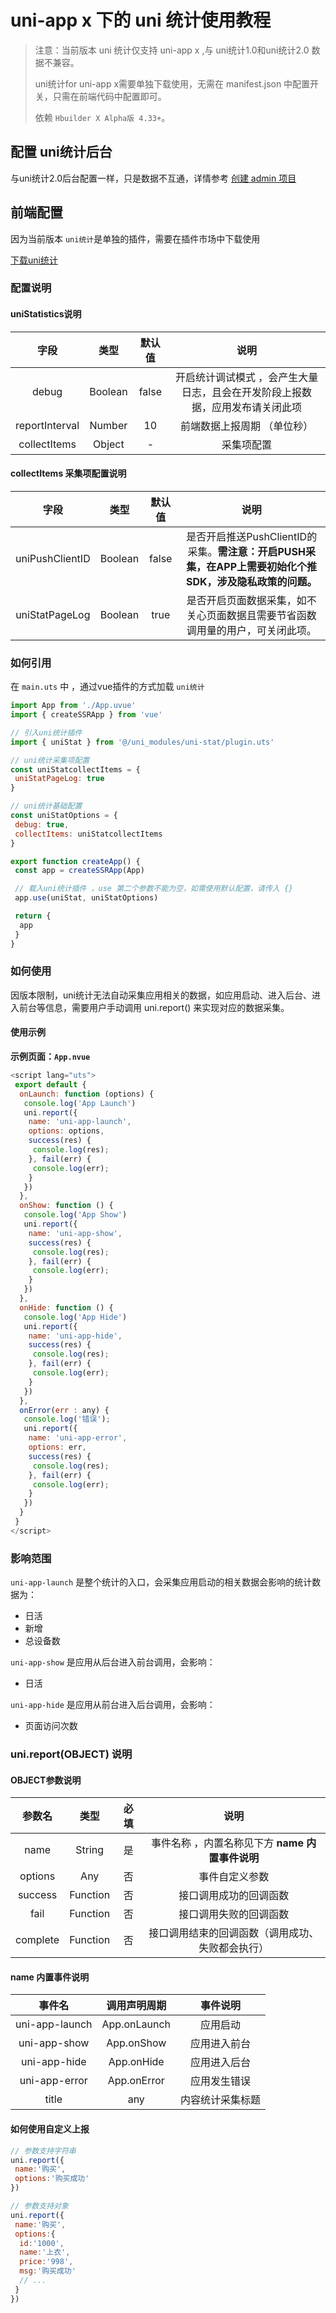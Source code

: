 # uni-app x 下的 uni 统计使用教程
>
> 注意：当前版本 uni 统计仅支持 uni-app x ,与 uni统计1.0和uni统计2.0 数据不兼容。
>
> uni统计for uni-app x需要单独下载使用，无需在 manifest.json 中配置开关，只需在前端代码中配置即可。
>
> 依赖 `Hbuilder X Alpha版 4.33+`。

## 配置 uni统计后台

与uni统计2.0后台配置一样，只是数据不互通，详情参考 [创建 admin 项目](https://uniapp.dcloud.net.cn/uni-stat-v2.html#%E5%90%8E%E5%8F%B0%E6%8A%A5%E8%A1%A8%E9%85%8D%E7%BD%AE)

## 前端配置

因为当前版本 `uni统计`是单独的插件，需要在插件市场中下载使用

[下载uni统计](https://ext.dcloud.net.cn/plugin?name=uni-stat)

### 配置说明

#### uniStatistics说明

|字段      | 类型   | 默认值     | 说明                               |
|:-:      |:-:   |:-:      |:-:                               |
|debug     | Boolean |false  |开启统计调试模式 ，会产生大量日志，且会在开发阶段上报数据，应用发布请关闭此项 |
|reportInterval | Number |10        |前端数据上报周期 （单位秒）                    |
|collectItems  |Object  |-       |采集项配置          |

#### collectItems 采集项配置说明

|字段 |类型| 默认值  |说明|
|:-:|:-: |:-:     |:-:|
|uniPushClientID| Boolean |false |是否开启推送PushClientID的采集。**需注意：开启PUSH采集，在APP上需要初始化个推SDK，涉及隐私政策的问题。**|
|uniStatPageLog| Boolean |true |是否开启页面数据采集，如不关心页面数据且需要节省函数调用量的用户，可关闭此项。|

### 如何引用

在 `main.uts` 中 ，通过vue插件的方式加载 `uni统计`

```js
import App from './App.uvue'
import { createSSRApp } from 'vue'

// 引入uni统计插件
import { uniStat } from '@/uni_modules/uni-stat/plugin.uts'

// uni统计采集项配置
const uniStatcollectItems = {
 uniStatPageLog: true
}

// uni统计基础配置
const uniStatOptions = {
 debug: true,
 collectItems: uniStatcollectItems
}

export function createApp() {
 const app = createSSRApp(App)

 // 载入uni统计插件 ，use 第二个参数不能为空，如需使用默认配置，请传入 {}
 app.use(uniStat, uniStatOptions)

 return {
  app
 }
}

```

### 如何使用

因版本限制，uni统计无法自动采集应用相关的数据，如应用启动、进入后台、进入前台等信息，需要用户手动调用 uni.report() 来实现对应的数据采集。

#### 使用示例

**示例页面：`App.nvue`**

```js
<script lang="uts">
 export default {
  onLaunch: function (options) {
   console.log('App Launch')
   uni.report({
    name: 'uni-app-launch',
    options: options,
    success(res) {
     console.log(res);
    }, fail(err) {
     console.log(err);
    }
   })
  },
  onShow: function () {
   console.log('App Show')
   uni.report({
    name: 'uni-app-show',
    success(res) {
     console.log(res);
    }, fail(err) {
     console.log(err);
    }
   })
  },
  onHide: function () {
   console.log('App Hide')
   uni.report({
    name: 'uni-app-hide',
    success(res) {
     console.log(res);
    }, fail(err) {
     console.log(err);
    }
   })
  },
  onError(err : any) {
   console.log('错误');
   uni.report({
    name: 'uni-app-error',
    options: err,
    success(res) {
     console.log(res);
    }, fail(err) {
     console.log(err);
    }
   })
  }
 }
</script>

```

### 影响范围

`uni-app-launch` 是整个统计的入口，会采集应用启动的相关数据会影响的统计数据为：

- 日活
- 新增
- 总设备数

`uni-app-show` 是应用从后台进入前台调用，会影响：

- 日活

`uni-app-hide` 是应用从前台进入后台调用，会影响：

- 页面访问次数

### uni.report(OBJECT) 说明

#### OBJECT参数说明

|参数名  |类型   |必填 |说明                   |
|:-:   |:-:   |:-: |:-:                   |
|name   | String | 是  |事件名称 ，内置名称见下方 **name 内置事件说明** |
|options | Any   | 否  |事件自定义参数               |
|success | Function| 否  |接口调用成功的回调函数            |
|fail   |Function | 否  |接口调用失败的回调函数            |
|complete | Function| 否  |接口调用结束的回调函数（调用成功、失败都会执行） |

#### name 内置事件说明

|事件名     |调用声明周期  |事件说明     |
|:-:      |:-:     |:-:      |
|uni-app-launch | App.onLaunch| 应用启动    |
|uni-app-show  | App.onShow | 应用进入前台  |
|uni-app-hide  | App.onHide | 应用进入后台  |
|uni-app-error | App.onError | 应用发生错误  |
|title     | any     | 内容统计采集标题 |

#### 如何使用自定义上报

```js
// 参数支持字符串
uni.report({
 name:'购买',
 options:'购买成功'
})

// 参数支持对象
uni.report({
 name:'购买',
 options:{
  id:'1000',
  name:'上衣',
  price:'998',
  msg:'购买成功'
  // ...
 }
})

```
